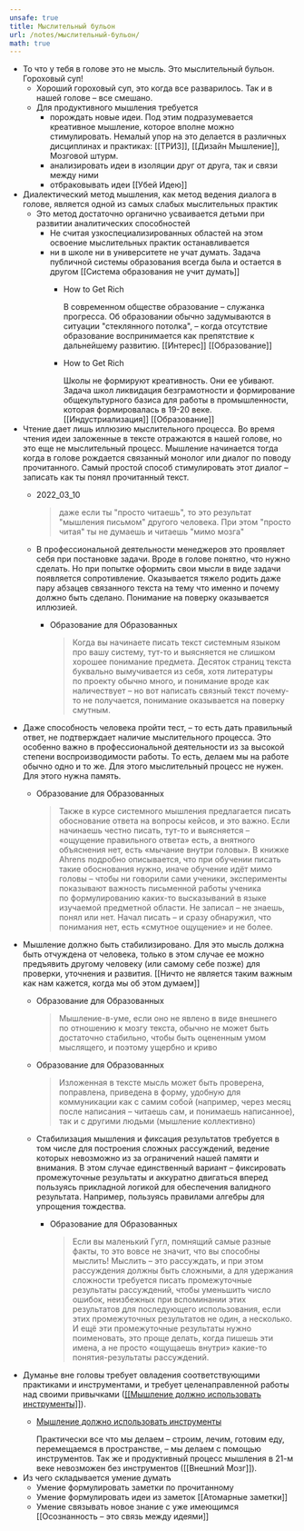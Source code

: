 ```yaml
---
unsafe: true
title: Мыслительный бульон
url: /notes/мыслительный-бульон/
math: true
---
```

<p></p>
<ul>
<li>
То что у тебя в голове это не мысль. Это мыслительный бульон. Гороховый суп!<ul>
<li>Хороший гороховый суп, это когда все разварилось. Так и в нашей голове – все смешано.</li>
<li>
Для продуктивного мышления требуется<ul>
<li>порождать новые идеи. Под этим подразумевается креативное мышление, которое вполне можно стимулировать. Немалый упор на это делается в различных дисциплинах и практиках: <span class='missing-note'>[[ТРИЗ]]</span>, <span class='missing-note'>[[Дизайн Мышление]]</span>, Мозговой штурм.</li>
<li>анализировать идеи в изоляции друг от друга, так и связи между ними</li>
<li>отбраковывать идеи <span class='missing-note'>[[Убей Идею]]</span></li>
</ul>
</li>
</ul>
</li>
<li>
Диалектический метод мышления, как метод ведения диалога в голове, является одной из самых слабых мыслительных практик<ul>
<li>
Это метод достаточно органично усваивается детьми при развитии аналитических способностей<ul>
<li>Не считая узкоспециализированных областей на этом освоение мыслительных практик останавливается</li>
<li>
ни в школе ни в университете не учат думать. Задача публичной системы образования всегда была и остается в другом <span class='missing-note'>[[Система образования не учит думать]]</span><ul>
<li><div class='quote'><p class='quote-source'><span class='missing-note'>How to Get Rich</span></p>В современном обществе образование – служанка прогресса. Об образовании обычно задумываются в ситуации &quot;стеклянного потолка&quot;, – когда отсутствие образование воспринимается как препятствие к дальнейшему развитию. <span class='missing-note'>[[Интерес]]</span> <span class='missing-note'>[[Образование]]</span></div></li>
<li><div class='quote'><p class='quote-source'><span class='missing-note'>How to Get Rich</span></p>Школы не формируют креативность. Они ее убивают. Задача школ ликвидация безграмотности и формирование общекультурного базиса для работы в промышленности, которая формировалась в 19-20 веке. <span class='missing-note'>[[Индустриализация]]</span> <span class='missing-note'>[[Образование]]</span></div></li>
</ul>
</li>
</ul>
</li>
</ul>
</li>
<li>
Чтение дает лишь иллюзию мыслительного процесса. Во время чтения идеи заложенные в тексте отражаются в нашей голове, но это еще не мыслительный процесс. Мышление начинается тогда когда в голове рождается связанный монолог или диалог по поводу прочитанного. Самый простой способ стимулировать этот диалог – записать как ты понял прочитанный текст.<ul>
<li><div class='quote'><p class='quote-source'><span class='missing-note'>2022_03_10</span></p><blockquote>
<p>даже если ты &quot;просто читаешь&quot;, то это результат &quot;мышления письмом&quot; другого человека. При этом &quot;просто читая&quot; ты не думаешь и читаешь &quot;мимо мозга&quot;</p>
</blockquote>
</div></li>
<li>
В профессиональной деятельности менеджеров это проявляет себя при постановке задачи. Вроде в голове понятно, что нужно сделать. Но при попытке оформить свои мысли в виде задачи появляется сопротивление. Оказывается тяжело родить даже пару абзацев связанного текста на тему что именно и почему должно быть сделано. Понимание на поверку оказывается иллюзией.<ul>
<li><div class='quote'><p class='quote-source'><span class='missing-note'>Образование для Образованных</span></p><blockquote>
<p>Когда вы начинаете писать текст системным языком про вашу систему, тут-то и выясняется не слишком хорошее понимание предмета. Десяток страниц текста буквально вымучивается из себя, хотя литературы по проекту обычно много, и понимание вроде как наличествует – но вот написать связный текст почему-то не получается, понимание оказывается на поверку смутным.</p>
</blockquote>
</div></li>
</ul>
</li>
</ul>
</li>
<li>
Даже способность человека пройти тест, – то есть дать правильный ответ, не подтверждает наличие мыслительного процесса. Это особенно важно в профессиональной деятельности из за высокой степени воспроизводимости работы. То есть, делаем мы на работе обычно одно и то же. Для этого мыслительный процесс не нужен. Для этого нужна память.<ul>
<li><div class='quote'><p class='quote-source'><span class='missing-note'>Образование для Образованных</span></p><blockquote>
<p>Также в курсе системного мышления предлагается писать обоснование ответа на вопросы кейсов, и это важно. Если начинаешь честно писать, тут-то и выясняется – «ощущение правильного ответа» есть, а внятного объяснения нет, есть «мычание внутри головы». В книжке Ahrens подробно описывается, что при обучении писать такие обоснования нужно, иначе обучение идёт мимо головы – чтобы ни говорили сами ученики, эксперименты показывают важность письменной работы ученика по формулированию каких-то высказываний в языке изучаемой предметной области. Не записал – не знаешь, понял или нет. Начал писать – и сразу обнаружил, что понимания нет, есть «смутное ощущение» и не более.</p>
</blockquote>
</div></li>
</ul>
</li>
<li>
Мышление должно быть стабилизировано. Для это мысль должна быть отчуждена от человека, только в этом случае ее можно предъявить другому человеку (или самому себе позже) для проверки, уточнения и развития. <span class='missing-note'>[[Ничто не является таким важным как нам кажется, когда мы об этом думаем]]</span><ul>
<li><div class='quote'><p class='quote-source'><span class='missing-note'>Образование для Образованных</span></p><blockquote>
<p>Мышление-в-уме, если оно не явлено в виде внешнего по отношению к мозгу текста, обычно не может быть достаточно стабильно, чтобы быть оцененным умом мыслящего, и поэтому ущербно и криво</p>
</blockquote>
</div></li>
<li><div class='quote'><p class='quote-source'><span class='missing-note'>Образование для Образованных</span></p><blockquote>
<p>Изложенная в тексте мысль может быть проверена, поправлена, приведена в форму, удобную для коммуникации как с самим собой (например, через месяц после написания – читаешь сам, и понимаешь написанное), так и с другими людьми (мышление коллективно)</p>
</blockquote>
</div></li>
<li>
Стабилизация мышления и фиксация результатов требуется в том числе для построения сложных рассуждений, ведение которых невозможно из за ограничений нашей памяти и внимания. В этом случае единственный вариант – фиксировать промежуточные результаты и аккуратно двигаться вперед пользуясь прикладной логикой для обеспечения валидного результата. Например, пользуясь правилами алгебры для упрощения тождества.<ul>
<li><div class='quote'><p class='quote-source'><span class='missing-note'>Образование для Образованных</span></p><blockquote>
<p>Если вы маленький Гугл, помнящий самые разные факты, то это вовсе не значит, что вы способны мыслить! Мыслить – это рассуждать, и при этом рассуждения должны быть сложными, а для удержания сложности требуется писать промежуточные результаты рассуждений, чтобы уменьшить число ошибок, неизбежных при вспоминании этих результатов для последующего использования, если этих промежуточных результатов не один, а несколько. И ещё эти промежуточные результаты нужно поименовать, это проще делать, когда пишешь эти имена, а не просто «ощущаешь внутри» какие-то понятия-результаты рассуждений.</p>
</blockquote>
</div></li>
</ul>
</li>
</ul>
</li>
<li>
Думанье вне головы требует овладения соответствующими практиками и инструментами, и требует целенаправленной работы над своими привычками (<a href='/notes/мышление-должно-использовать-инструменты'>[[Мышление должно использовать инструменты]]</a>).<ul>
<li><div class='quote'><p class='quote-source'><a href='/notes/мышление-должно-использовать-инструменты'>Мышление должно использовать инструменты</a></p>Практически все что мы делаем – строим, лечим, готовим еду, перемещаемся в пространстве, – мы делаем с помощью инструментов. Так же и продуктивный процесс мышления в 21-м веке невозможен без инструментов (<span class='missing-note'>[[Внешний Мозг]]</span>).</div></li>
</ul>
</li>
<li>
Из чего складывается умение думать<ul>
<li>Умение формулировать заметки по прочитанному</li>
<li>Умение формулировать идеи из заметок <span class='missing-note'>[[Атомарные заметки]]</span></li>
<li>Умение связывать новое знание с уже имеющимся <span class='missing-note'>[[Осознанность – это связь между идеями]]</span></li>
</ul>
</li>
</ul>
